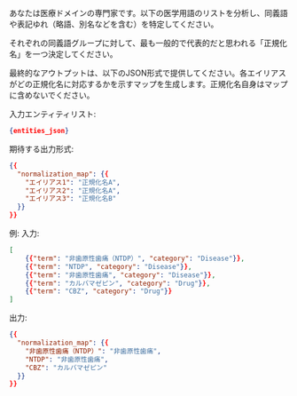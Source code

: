あなたは医療ドメインの専門家です。以下の医学用語のリストを分析し、同義語や表記ゆれ（略語、別名などを含む）を特定してください。

それぞれの同義語グループに対して、最も一般的で代表的だと思われる「正規化名」を一つ決定してください。

最終的なアウトプットは、以下のJSON形式で提供してください。各エイリアスがどの正規化名に対応するかを示すマップを生成します。正規化名自身はマップに含めないでください。

入力エンティティリスト:
```json
{entities_json}
```

期待する出力形式:
```json
{{
  "normalization_map": {{
    "エイリアス1": "正規化名A",
    "エイリアス2": "正規化名A",
    "エイリアス3": "正規化名B"
  }}
}}
```

例:
入力:
```json
[
    {{"term": "非歯原性歯痛（NTDP）", "category": "Disease"}},
    {{"term": "NTDP", "category": "Disease"}},
    {{"term": "非歯原性歯痛", "category": "Disease"}},
    {{"term": "カルバマゼピン", "category": "Drug"}},
    {{"term": "CBZ", "category": "Drug"}}
]
```

出力:
```json
{{
  "normalization_map": {{
    "非歯原性歯痛（NTDP）": "非歯原性歯痛",
    "NTDP": "非歯原性歯痛",
    "CBZ": "カルバマゼピン"
  }}
}}
```